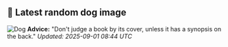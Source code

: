 ## 🐶 Latest random dog image
![Dog](https://images.dog.ceo/breeds/danish-swedish-farmdog/ebba_002.jpg)
**Advice:** "Don't judge a book by its cover, unless it has a synopsis on the back."
*Updated: 2025-09-01 08:44 UTC*
